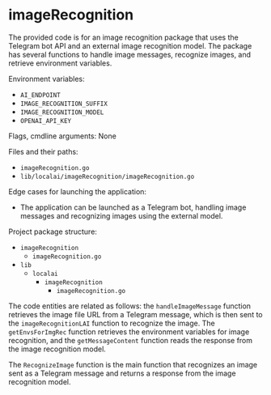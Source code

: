 # imageRecognition
The provided code is for an image recognition package that uses the Telegram bot API and an external image recognition model. The package has several functions to handle image messages, recognize images, and retrieve environment variables.

Environment variables:
* `AI_ENDPOINT`
* `IMAGE_RECOGNITION_SUFFIX`
* `IMAGE_RECOGNITION_MODEL`
* `OPENAI_API_KEY`

Flags, cmdline arguments: None

Files and their paths:
* `imageRecognition.go`
* `lib/localai/imageRecognition/imageRecognition.go`

Edge cases for launching the application:
* The application can be launched as a Telegram bot, handling image messages and recognizing images using the external model.

Project package structure:
* `imageRecognition`
	+ `imageRecognition.go`
* `lib`
	+ `localai`
		- `imageRecognition`
			- `imageRecognition.go`

The code entities are related as follows: the `handleImageMessage` function retrieves the image file URL from a Telegram message, which is then sent to the `imageRecognitionLAI` function to recognize the image. The `getEnvsForImgRec` function retrieves the environment variables for image recognition, and the `getMessageContent` function reads the response from the image recognition model.

The `RecognizeImage` function is the main function that recognizes an image sent as a Telegram message and returns a response from the image recognition model.


